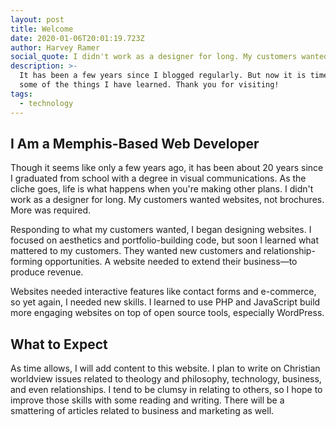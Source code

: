 ```yaml
---
layout: post
title: Welcome
date: 2020-01-06T20:01:19.723Z
author: Harvey Ramer
social_quote: I didn't work as a designer for long. My customers wanted websites, not brochures. More was required.
description: >-
  It has been a few years since I blogged regularly. But now it is time to share
  some of the things I have learned. Thank you for visiting!
tags:
  - technology
---
```


## I Am a Memphis-Based Web Developer

Though it seems like only a few years ago, it has been about 20 years since I graduated from school with a degree in visual communications. As the cliche goes, life is what happens when you're making other plans. I didn't work as a designer for long. My customers wanted websites, not brochures. More was required.

Responding to what my customers wanted, I began designing websites. I focused on aesthetics and portfolio-building code, but soon I learned what mattered to my customers. They wanted new customers and relationship-forming opportunities. A website needed to extend their business—to produce revenue.

Websites needed interactive features like contact forms and e-commerce, so yet again, I needed new skills. I learned to use PHP and JavaScript build more engaging websites on top of open source tools, especially WordPress.

## What to Expect

As time allows, I will add content to this website. I plan to write on Christian worldview issues related to theology and philosophy, technology, business, and even relationships. I tend to be clumsy in relating to others, so I hope to improve those skills with some reading and writing. There will be a smattering of articles related to business and marketing as well.
